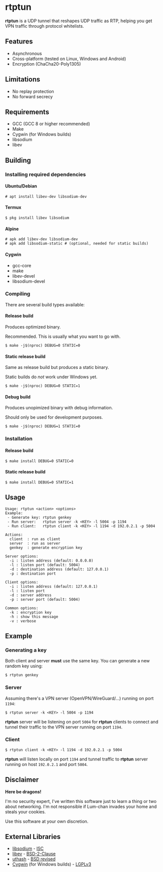 # rtptun
__rtptun__ is a UDP tunnel that reshapes UDP traffic as RTP, helping you get VPN traffic through protocol whitelists.

## Features
 * Asynchronous
 * Cross-platform (tested on Linux, Windows and Android)
 * Encryption (ChaCha20-Poly1305)

## Limitations
 * No replay protection
 * No forward secrecy

## Requirements
 * GCC (GCC 8 or higher recommended)
 * Make
 * Cygwin (for Windows builds)
 * libsodium
 * libev

## Building
### Installing required dependencies
#### Ubuntu/Debian
```
# apt install libev-dev libsodium-dev
```
#### Termux
```
$ pkg install libev libsodium
```
#### Alpine
```
# apk add libev-dev libsodium-dev
# apk add libsodium-static # (optional, needed for static builds)
```
#### Cygwin
 * gcc-core
 * make
 * libev-devel
 * libsodium-devel

### Compiling
There are several build types available:

#### Release build
Produces optimized binary.

Recommended. This is usually what you want to go with.
```
$ make -j$(nproc) DEBUG=0 STATIC=0
```

#### Static release build
Same as release build but produces a static binary.

Static builds do _not_ work under Windows yet.
```
$ make -j$(nproc) DEBUG=0 STATIC=1
```

#### Debug build
Produces unopimized binary with debug information.

Should only be used for development purposes.
```
$ make -j$(nproc) DEBUG=1 STATIC=0
```

### Installation
#### Release build
```
$ make install DEBUG=0 STATIC=0
```

#### Static release build
```
$ make install DEBUG=0 STATIC=1
```

## Usage
```
Usage: rtptun <action> <options>
Example:
 - Generate key: rtptun genkey
 - Run server:   rtptun server -k <KEY> -l 5004 -p 1194
 - Run client:   rtptun client -k <KEY> -l 1194 -d 192.0.2.1 -p 5004

Actions:
  client  : run as client
  server  : run as server
  genkey  : generate encryption key

Server options:
  -i : listen address (default: 0.0.0.0)
  -l : listen port (default: 5004)
  -d : destination address (default: 127.0.0.1)
  -p : destination port

Client options:
  -i : listen address (default: 127.0.0.1)
  -l : listen port
  -d : server address
  -p : server port (default: 5004)

Common options:
  -k : encryption key
  -h : show this message
  -v : verbose
```

## Example
### Generating a key
Both client and server __must__ use the same key. You can generate a new random key using:
```
$ rtptun genkey
```

### Server
Assuming there's a VPN server (OpenVPN/WireGuard/...) running on port `1194`:
```
$ rtptun server -k <KEY> -l 5004 -p 1194
```
__rtptun__ server will be listening on port `5004` for __rtptun__ clients to connect and tunnel their traffic to the VPN server running on port `1194`.

### Client
```
$ rtptun client -k <KEY> -l 1194 -d 192.0.2.1 -p 5004
```
__rtptun__ will listen locally on port `1194` and tunnel traffic to __rtptun__ server running on host `192.0.2.1` and port `5004`.

## Disclaimer
__Here be dragons!__

I'm no security expert, I've written this software just to learn a thing or two about networking.
I'm not responsible if Lum-chan invades your home and steals your cookies.

Use this software at your own discretion.

## External Libraries
 * [libsodium](https://doc.libsodium.org/) - [ISC](https://raw.githubusercontent.com/jedisct1/libsodium/master/LICENSE)
 * [libev](http://software.schmorp.de/pkg/libev.html) - [BSD-2-Clause](http://cvs.schmorp.de/libev/LICENSE?revision=1.11&view=markup&pathrev=MAIN)
 * [uthash](https://troydhanson.github.io/uthash/) - [BSD revised](https://troydhanson.github.io/uthash/license.html)
 * [Cygwin](https://www.cygwin.com/) (for Windows builds) - [LGPLv3](https://www.cygwin.com/COPYING)
